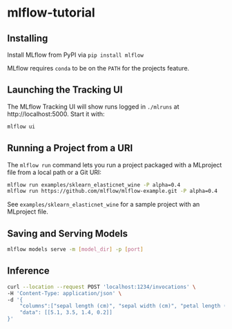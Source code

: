 # mlflow-tutorial

## Installing
Install MLflow from PyPI via `pip install mlflow`

MLflow requires `conda` to be on the `PATH` for the projects feature.

## Launching the Tracking UI
The MLflow Tracking UI will show runs logged in `./mlruns` at http://localhost:5000. Start it with:

```bash
mlflow ui
```

## Running a Project from a URI
The `mlflow run` command lets you run a project packaged with a MLproject file from a local path or a Git URI:

```bash
mlflow run examples/sklearn_elasticnet_wine -P alpha=0.4
mlflow run https://github.com/mlflow/mlflow-example.git -P alpha=0.4
```
See `examples/sklearn_elasticnet_wine` for a sample project with an MLproject file.

## Saving and Serving Models

```bash
mlflow models serve -m [model_dir] -p [port]
```

## Inference

```bash
curl --location --request POST 'localhost:1234/invocations' \
-H 'Content-Type: application/json' \
-d '{
    "columns":["sepal length (cm)", "sepal width (cm)", "petal length (cm)",  "petal width (cm)"],
    "data": [[5.1, 3.5, 1.4, 0.2]]
}'
```